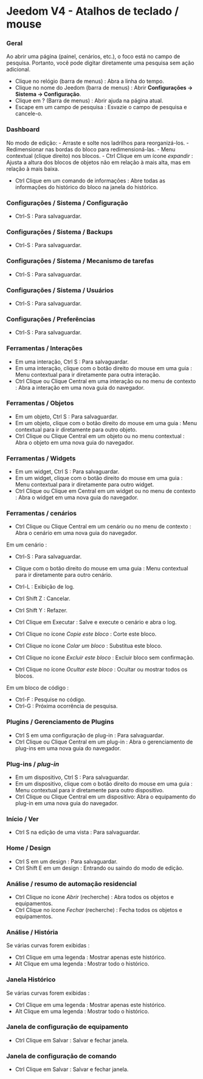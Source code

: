 # Jeedom V4 - Atalhos de teclado / mouse

### Geral

Ao abrir uma página (painel, cenários, etc.), o foco está no campo de pesquisa. Portanto, você pode digitar diretamente uma pesquisa sem ação adicional.

- Clique no relógio (barra de menus) : Abra a linha do tempo.
- Clique no nome do Jeedom (barra de menus)  : Abrir **Configurações → Sistema → Configuração**.
- Clique em ?  (Barra de menus)  : Abrir ajuda na página atual.
- Escape em um campo de pesquisa : Esvazie o campo de pesquisa e cancele-o.

### Dashboard
No modo de edição:
	- Arraste e solte nos ladrilhos para reorganizá-los.
	- Redimensionar nas bordas do bloco para redimensioná-las.
	- Menu contextual (clique direito) nos blocos.
	- Ctrl Clique em um ícone *expandir* : Ajusta a altura dos blocos de objetos não em relação à mais alta, mas em relação à mais baixa.

- Ctrl Clique em um comando de informações : Abre todas as informações do histórico do bloco na janela do histórico.

### Configurações / Sistema / Configuração
- Ctrl-S : Para salvaguardar.

### Configurações / Sistema / Backups
- Ctrl-S : Para salvaguardar.

### Configurações / Sistema / Mecanismo de tarefas
- Ctrl-S : Para salvaguardar.

### Configurações / Sistema / Usuários
- Ctrl-S : Para salvaguardar.

### Configurações / Preferências
- Ctrl-S : Para salvaguardar.

### Ferramentas / Interações
- Em uma interação, Ctrl S : Para salvaguardar.
- Em uma interação, clique com o botão direito do mouse em uma guia : Menu contextual para ir diretamente para outra interação.
- Ctrl Clique ou Clique Central em uma interação ou no menu de contexto : Abra a interação em uma nova guia do navegador.

### Ferramentas / Objetos
- Em um objeto, Ctrl S : Para salvaguardar.
- Em um objeto, clique com o botão direito do mouse em uma guia : Menu contextual para ir diretamente para outro objeto.
- Ctrl Clique ou Clique Central em um objeto ou no menu contextual : Abra o objeto em uma nova guia do navegador.

### Ferramentas / Widgets
- Em um widget, Ctrl S : Para salvaguardar.
- Em um widget, clique com o botão direito do mouse em uma guia : Menu contextual para ir diretamente para outro widget.
- Ctrl Clique ou Clique em Central em um widget ou no menu de contexto : Abra o widget em uma nova guia do navegador.

### Ferramentas / cenários
- Ctrl Clique ou Clique Central em um cenário ou no menu de contexto : Abra o cenário em uma nova guia do navegador.

Em um cenário :
- Ctrl-S : Para salvaguardar.
- Clique com o botão direito do mouse em uma guia : Menu contextual para ir diretamente para outro cenário.
- Ctrl-L : Exibição de log.
- Ctrl Shift Z : Cancelar.
- Ctrl Shift Y : Refazer.

- Ctrl Clique em Executar : Salve e execute o cenário e abra o log.
- Ctrl Clique no ícone *Copie este bloco* : Corte este bloco.
- Ctrl Clique no ícone *Colar um bloco* : Substitua este bloco.
- Ctrl Clique no ícone *Excluir este bloco* : Excluir bloco sem confirmação.
- Ctrl Clique no ícone *Ocultar este bloco* : Ocultar ou mostrar todos os blocos.

Em um bloco de código :
- Ctrl-F : Pesquise no código.
- Ctrl-G : Próxima ocorrência de pesquisa.

### Plugins / Gerenciamento de Plugins
- Ctrl S em uma configuração de plug-in : Para salvaguardar.
- Ctrl Clique ou Clique Central em um plug-in : Abra o gerenciamento de plug-ins em uma nova guia do navegador.

### Plug-ins / *plug-in*
- Em um dispositivo, Ctrl S  : Para salvaguardar.
- Em um dispositivo, clique com o botão direito do mouse em uma guia : Menu contextual para ir diretamente para outro dispositivo.
- Ctrl Clique ou Clique Central em um dispositivo: Abra o equipamento do plug-in em uma nova guia do navegador.

### Início / Ver
- Ctrl S na edição de uma vista : Para salvaguardar.

### Home / Design
- Ctrl S em um design : Para salvaguardar.
- Ctrl Shift E em um design : Entrando ou saindo do modo de edição.

### Análise / resumo de automação residencial
- Ctrl Clique no ícone *Abrir* (recherche) : Abra todos os objetos e equipamentos.
- Ctrl Clique no ícone *Fechar* (recherche) : Fecha todos os objetos e equipamentos.

### Análise / História
Se várias curvas forem exibidas :
- Ctrl Clique em uma legenda : Mostrar apenas este histórico.
- Alt Clique em uma legenda : Mostrar todo o histórico.

### Janela Histórico
Se várias curvas forem exibidas :
- Ctrl Clique em uma legenda : Mostrar apenas este histórico.
- Alt Clique em uma legenda : Mostrar todo o histórico.

### Janela de configuração de equipamento
- Ctrl Clique em Salvar : Salvar e fechar janela.

### Janela de configuração de comando
- Ctrl Clique em Salvar : Salvar e fechar janela.
